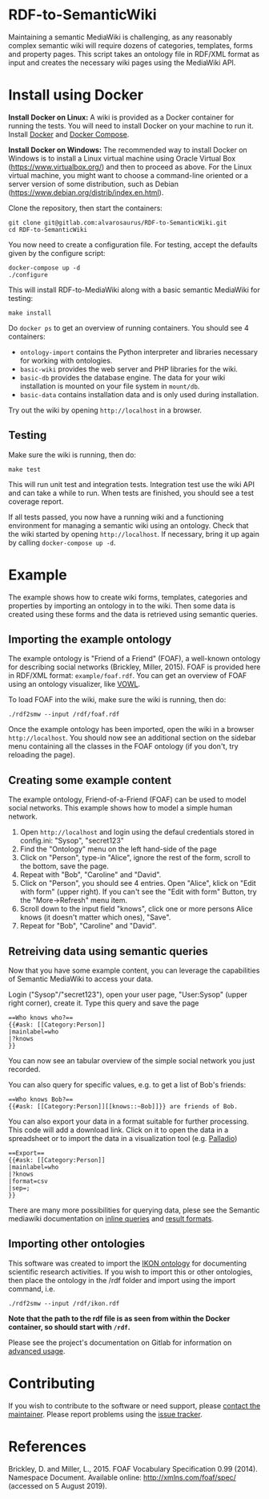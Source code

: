 # RDF-to-SemanticWiki
Maintaining a semantic MediaWiki is challenging, as any reasonably complex semantic wiki will require dozens of categories, templates, forms and property pages.
This script takes an ontology file in RDF/XML format as input and creates the necessary wiki pages using the MediaWiki API.

# Install using Docker

**Install Docker on Linux:**
A wiki is provided as a Docker container for running the tests. You will need to install Docker on your machine to run it. Install [Docker](https://docs.docker.com/install/) and [Docker Compose](https://docs.docker.com/compose/install/).

**Install Docker on Windows:**
The recommended way to install Docker on Windows is to install a Linux virtual machine using Oracle Virtual Box (https://www.virtualbox.org/) and then to proceed as above. For the Linux virtual machine, you might want to choose a command-line oriented or a server version of some distribution, such as Debian (https://www.debian.org/distrib/index.en.html).

Clone the repository, then start the containers:
```
git clone git@gitlab.com:alvarosaurus/RDF-to-SemanticWiki.git
cd RDF-to-SemanticWiki
```
You now need to create a configuration file. For testing, accept the defaults given by the configure script:
```
docker-compose up -d
./configure
```
This will install RDF-to-MediaWiki along with a basic semantic MediaWiki for testing:
```
make install
```
Do `docker ps` to get an overview of running containers.
You should see 4 containers:
* `ontology-import` contains the Python interpreter and libraries necessary for working with ontologies.
* `basic-wiki` provides the web server and PHP libraries for the wiki.
* `basic-db` provides the database engine. The data for your wiki installation is mounted on your file system in `mount/db`.
* `basic-data` contains installation data and is only used during installation.

Try out the wiki by opening `http://localhost` in a browser.

## Testing
Make sure the wiki is running, then do:
```
make test
```
This will run unit test and integration tests. Integration test use the wiki API and can take a while to run.
When tests are finished, you should see a test coverage report.

If all tests passed, you now have a running wiki and a functioning environment for managing a semantic wiki using an ontology.
Check that the wiki started by opening `http://localhost`. If necessary, bring it up again by calling `docker-compose up -d`.

# Example
The example shows how to create wiki forms, templates, categories and properties by importing an ontology in to the wiki. Then some data is created using these forms and the data is retrieved using semantic queries.

## Importing the example ontology
The example ontology is "Friend of a Friend" (FOAF), a well-known ontology for describing social networks (Brickley, Miller, 2015).
FOAF is provided here in RDF/XML format: `example/foaf.rdf`. You can get an overview of FOAF using an ontology visualizer, like [VOWL](http://vowl.visualdataweb.org/webvowl.html#installation).

To load FOAF into the wiki, make sure the wiki is running, then do:
```
./rdf2smw --input /rdf/foaf.rdf
```

Once the example ontology has been imported, open the wiki in a browser `http://localhost`. You should now see an additional section on the sidebar menu containing all the classes in the FOAF ontology (if you don't, try reloading the page).

## Creating some example content
The example ontology, Friend-of-a-Friend (FOAF) can be used to model social networks. This example shows how to model a simple human network.
1. Open `http://localhost` and login using the defaul credentials stored in config.ini: "Sysop", "secret123"
2. Find the "Ontology" menu on the left hand-side of the page
3. Click on "Person", type-in "Alice", ignore the rest of the form, scroll to the bottom, save the page.
4. Repeat with "Bob", "Caroline" and "David".
5. Click on "Person", you should see 4 entries. Open "Alice", klick on "Edit with form" (upper right). If you can't see the "Edit with form" Button, try the "More->Refresh" menu item.
6. Scroll down to the input field "knows", click one or more persons Alice knows (it doesn't matter which ones), "Save".
7. Repeat for "Bob", "Caroline" and "David".

## Retreiving data using semantic queries
Now that you have some example content, you can leverage the capabilities of Semantic MediaWiki to access your data.

Login ("Sysop"/"secret123"), open your user page, "User:Sysop" (upper right corner), create it. 
Type this query and save the page
```
==Who knows who?==
{{#ask: [[Category:Person]]
|mainlabel=who
|?knows
}}
```
You can now see an tabular overview of the simple social network you just recorded.

You can also query for specific values, e.g. to get a list of Bob's friends:
```
==Who knows Bob?==
{{#ask: [[Category:Person]][[knows::~Bob]]}} are friends of Bob.
```
You can also export your data in a format suitable for further processing. This code will add a download link. Click on it to open the data in a spreadsheet or to import the data in a visualization tool (e.g. [Palladio](http://hdlab.stanford.edu/palladio-app/#/visualization))
```
==Export==
{{#ask: [[Category:Person]]
|mainlabel=who
|?knows
|format=csv
|sep=;
}}
```
There are many more possibilities for querying data, plese see the Semantic mediawiki documentation on [inline queries](https://www.semantic-mediawiki.org/wiki/Help:Inline_queries) and [result formats](https://www.semantic-mediawiki.org/wiki/Help:Result_formats).

## Importing other ontologies

This software was created to import the [IKON ontology](https://via.naturkundemuseum.berlin/ontologies/ikon.rdf) for documenting scientific research activities. If you wish to import this or other ontologies, then place the ontology in the /rdf folder and import using the import command, i.e. 

```
./rdf2smw --input /rdf/ikon.rdf
```

__Note that the path to the rdf file is as seen from within the Docker container, so should start with `/rdf`.__

Please see the project's documentation on Gitlab for information on [advanced usage](https://gitlab.com/alvarosaurus/RDF-to-SemanticWiki/wikis/).

# Contributing
If you wish to contribute to the software or need support, please [contact the maintainer](mailto:alvaro.ortiztroncoso@mfn.berlin).
Please report problems using the [issue tracker](https://gitlab.com/alvarosaurus/RDF-to-SemanticWiki/issues).

# References
Brickley, D. and Miller, L., 2015. FOAF Vocabulary Specification 0.99 (2014). Namespace Document. Available online: http://xmlns.com/foaf/spec/ (accessed on 5 August 2019).

